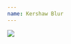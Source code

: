 ```yaml
---
name: Kershaw Blur
---
```


<a href="https://www.amazon.com/dp/B0009VCA0I/ref=as_li_ss_il?coliid=I336R0YYJ5SKO7&colid=3A3G5PQI6U2UN&psc=1&ref_=lv_ov_lig_dp_it&linkCode=li2&tag=kombatkitchen-20&linkId=da8292a279c44348306084eaeaaf861a&language=en_US" target="_blank"><img border="0" src="//ws-na.amazon-adsystem.com/widgets/q?_encoding=UTF8&ASIN=B0009VCA0I&Format=_SL160_&ID=AsinImage&MarketPlace=US&ServiceVersion=20070822&WS=1&tag=kombatkitchen-20&language=en_US" ></a><img src="https://ir-na.amazon-adsystem.com/e/ir?t=kombatkitchen-20&language=en_US&l=li2&o=1&a=B0009VCA0I" width="1" height="1" border="0" alt="" style="border:none !important; margin:0px !important;" />
